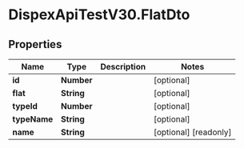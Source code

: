 # DispexApiTestV30.FlatDto

## Properties

Name | Type | Description | Notes
------------ | ------------- | ------------- | -------------
**id** | **Number** |  | [optional] 
**flat** | **String** |  | [optional] 
**typeId** | **Number** |  | [optional] 
**typeName** | **String** |  | [optional] 
**name** | **String** |  | [optional] [readonly] 


